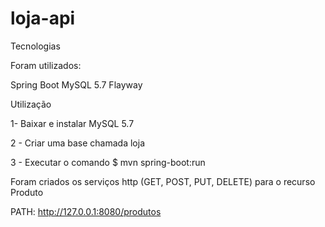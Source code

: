 # loja-api

Tecnologias

Foram utilizados:

Spring Boot
MySQL 5.7
Flayway


Utilização

1- Baixar e instalar MySQL 5.7

2 - Criar uma base chamada loja

3 - Executar o comando $ mvn spring-boot:run

Foram criados os serviços http (GET, POST, PUT, DELETE) para o recurso Produto

PATH: http://127.0.0.1:8080/produtos
